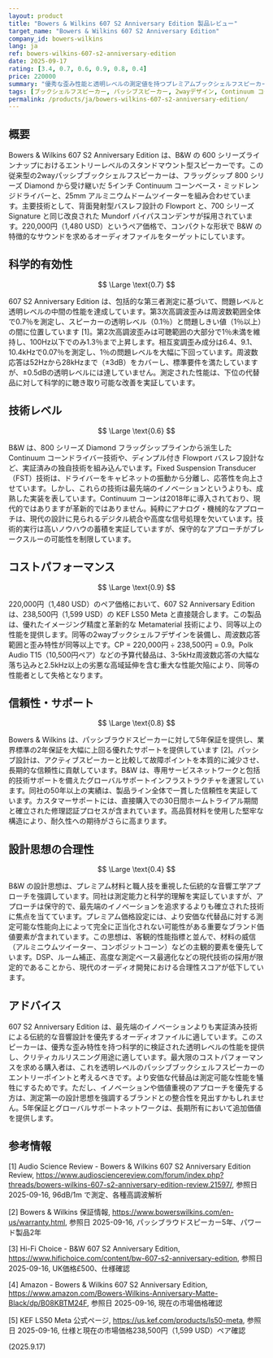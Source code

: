 ```yaml
---
layout: product
title: "Bowers & Wilkins 607 S2 Anniversary Edition 製品レビュー"
target_name: "Bowers & Wilkins 607 S2 Anniversary Edition"
company_id: bowers-wilkins
lang: ja
ref: bowers-wilkins-607-s2-anniversary-edition
date: 2025-09-17
rating: [3.4, 0.7, 0.6, 0.9, 0.8, 0.4]
price: 220000
summary: "優秀な歪み性能と透明レベルの測定値を持つプレミアムブックシェルフスピーカーですが、伝統的な設計思想がイノベーションの可能性を制限しています"
tags: [ブックシェルフスピーカー, パッシブスピーカー, 2wayデザイン, Continuum コーン, Flowport]
permalink: /products/ja/bowers-wilkins-607-s2-anniversary-edition/
---
```


## 概要

Bowers & Wilkins 607 S2 Anniversary Edition は、B&W の 600 シリーズラインナップにおけるエントリーレベルのスタンドマウント型スピーカーです。この従来型の2wayパッシブブックシェルフスピーカーは、フラッグシップ 800 シリーズ Diamond から受け継いだ 5インチ Continuum コーンベース・ミッドレンジドライバーと、25mm アルミニウムドームツイーターを組み合わせています。主要技術として、背面発射型バスレフ設計の Flowport と、700 シリーズ Signature と同じ改良された Mundorf バイパスコンデンサが採用されています。220,000円（1,480 USD）というペア価格で、コンパクトな形状で B&W の特徴的なサウンドを求めるオーディオファイルをターゲットにしています。

## 科学的有効性

$$ \Large \text{0.7} $$

607 S2 Anniversary Edition は、包括的な第三者測定に基づいて、問題レベルと透明レベルの中間の性能を達成しています。第3次高調波歪みは周波数範囲全体で0.7％を測定し、スピーカーの透明レベル（0.1％）と問題しきい値（1％以上）の間に位置しています [1]。第2次高調波歪みは可聴範囲の大部分で1％未満を維持し、100Hz以下でのみ1.3％まで上昇します。相互変調歪み成分は6.4、9.1、10.4kHzで0.07％を測定し、1％の問題レベルを大幅に下回っています。周波数応答は52Hzから28kHzまで（±3dB）をカバーし、標準要件を満たしていますが、±0.5dBの透明レベルには達していません。測定された性能は、下位の代替品に対して科学的に聴き取り可能な改善を実証しています。

## 技術レベル

$$ \Large \text{0.6} $$

B&W は、800 シリーズ Diamond フラッグシップラインから派生した Continuum コーンドライバー技術や、ディンプル付き Flowport バスレフ設計など、実証済みの独自技術を組み込んでいます。Fixed Suspension Transducer（FST）技術は、ドライバーをキャビネットの振動から分離し、応答性を向上させています。しかし、これらの技術は最先端のイノベーションというよりも、成熟した実装を表しています。Continuum コーンは2018年に導入されており、現代的ではありますが革新的ではありません。純粋にアナログ・機械的なアプローチは、現代の設計に見られるデジタル統合や高度な信号処理を欠いています。技術的実行は高いノウハウの蓄積を実証していますが、保守的なアプローチがブレークスルーの可能性を制限しています。

## コストパフォーマンス

$$ \Large \text{0.9} $$

220,000円（1,480 USD）のペア価格において、607 S2 Anniversary Edition は、238,500円（1,599 USD）の KEF LS50 Meta と直接競合します。この製品は、優れたイメージング精度と革新的な Metamaterial 技術により、同等以上の性能を提供します。同等の2wayブックシェルフデザインを装備し、周波数応答範囲と歪み特性が同等以上です。CP = 220,000円 ÷ 238,500円 = 0.9。Polk Audio T15（10,500円ペア）などの予算代替品は、3-5kHz周波数応答の大幅な落ち込みと2.5kHz以上の劣悪な高域延伸を含む重大な性能欠陥により、同等の性能者として失格となります。

## 信頼性・サポート

$$ \Large \text{0.8} $$

Bowers & Wilkins は、パッシブラウドスピーカーに対して5年保証を提供し、業界標準の2年保証を大幅に上回る優れたサポートを提供しています [2]。パッシブ設計は、アクティブスピーカーと比較して故障ポイントを本質的に減少させ、長期的な信頼性に貢献しています。B&W は、専用サービスネットワークと包括的技術サポートを備えたグローバルサポートインフラストラクチャを運営しています。同社の50年以上の実績は、製品ライン全体で一貫した信頼性を実証しています。カスタマーサポートには、直接購入での30日間ホームトライアル期間と確立された修理認証プロセスが含まれています。高品質材料を使用した堅牢な構造により、耐久性への期待がさらに高まります。

## 設計思想の合理性

$$ \Large \text{0.4} $$

B&W の設計思想は、プレミアム材料と職人技を重視した伝統的な音響工学アプローチを強調しています。同社は測定能力と科学的理解を実証していますが、アプローチは保守的で、最先端のイノベーションを追求するよりも確立された技術に焦点を当てています。プレミアム価格設定には、より安価な代替品に対する測定可能な性能向上によって完全に正当化されない可能性がある重要なブランド価値要素が含まれています。この思想は、客観的性能指標と並んで、材料の威信（アルミニウムツイーター、コンポジットコーン）などの主観的要素を優先しています。DSP、ルーム補正、高度な測定ベース最適化などの現代技術の採用が限定的であることから、現代のオーディオ開発における合理性スコアが低下しています。

## アドバイス

607 S2 Anniversary Edition は、最先端のイノベーションよりも実証済み技術による伝統的な音響設計を優先するオーディオファイルに適しています。このスピーカーは、優秀な歪み特性を持つ科学的に検証された透明レベルの性能を提供し、クリティカルリスニング用途に適しています。最大限のコストパフォーマンスを求める購入者は、これを透明レベルのパッシブブックシェルフスピーカーのエントリーポイントと考えるべきです。より安価な代替品は測定可能な性能を犠牲にするためです。ただし、イノベーションや価値重視のアプローチを優先する方は、測定第一の設計思想を強調するブランドとの整合性を見出すかもしれません。5年保証とグローバルサポートネットワークは、長期所有において追加価値を提供します。

## 参考情報

[1] Audio Science Review - Bowers & Wilkins 607 S2 Anniversary Edition Review, https://www.audiosciencereview.com/forum/index.php?threads/bowers-wilkins-607-s2-anniversary-edition-review.21597/, 参照日 2025-09-16, 96dB/1m で測定、各種高調波解析

[2] Bowers & Wilkins 保証情報, https://www.bowerswilkins.com/en-us/warranty.html, 参照日 2025-09-16, パッシブラウドスピーカー5年、パワード製品2年

[3] Hi-Fi Choice - B&W 607 S2 Anniversary Edition, https://www.hifichoice.com/content/bw-607-s2-anniversary-edition, 参照日 2025-09-16, UK価格£500、仕様確認

[4] Amazon - Bowers & Wilkins 607 S2 Anniversary Edition, https://www.amazon.com/Bowers-Wilkins-Anniversary-Matte-Black/dp/B08KBTM24F, 参照日 2025-09-16, 現在の市場価格確認

[5] KEF LS50 Meta 公式ページ, https://us.kef.com/products/ls50-meta, 参照日 2025-09-16, 仕様と現在の市場価格238,500円（1,599 USD）ペア確認

(2025.9.17)